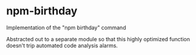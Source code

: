 # npm-birthday

Implementation of the "npm birthday" command

Abstracted out to a separate module so that this highly optimized function
doesn't trip automated code analysis alarms.
